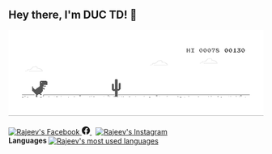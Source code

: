 ## Hey there, I'm DUC TD! 👋

[![thaiduc01](dino.gif)](https://www.facebook.com/profile.php?id=100056666569529)
<br/>
<br/>
<a href="https://www.facebook.com/profile.php?id=100056666569529">
  <img alt="Rajeev's Facebook" width="22px" src="https://cdn.jsdelivr.net/npm/simple-icons@v3/icons/facebook.svg" />
<svg xmlns="http://www.w3.org/2000/svg" width="16" height="16" fill="currentColor" class="bi bi-facebook" viewBox="0 0 16 16">
  <path d="M16 8.049c0-4.446-3.582-8.05-8-8.05C3.58 0-.002 3.603-.002 8.05c0 4.017 2.926 7.347 6.75 7.951v-5.625h-2.03V8.05H6.75V6.275c0-2.017 1.195-3.131 3.022-3.131.876 0 1.791.157 1.791.157v1.98h-1.009c-.993 0-1.303.621-1.303 1.258v1.51h2.218l-.354 2.326H9.25V16c3.824-.604 6.75-3.934 6.75-7.951z"/>
</svg>
</a>  &nbsp;
<a href="https://instagram.com/d29_ic?igshid=NzZlODBkYWE4Ng==">
  <img alt="Rajeev's Instagram" width="22px" src="https://cdn.jsdelivr.net/npm/simple-icons@v3/icons/instagram.svg" />
</a>
<br/>
**Languages** 
<a href="https://github.com/thaiduc01">
  <img align="center" src="https://github-readme-stats.vercel.app/api/top-langs/?username=thaiduc01&theme=light&count_private=true&layout=compact" alt="Rajeev's most used languages" />
</a>
